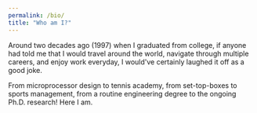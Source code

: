 ```yaml
---
permalink: /bio/
title: "Who am I?"
---
```


Around two decades ago (1997) when I graduated from college, if anyone had told me that I would travel around the world, navigate through multiple careers, and enjoy work everyday, I would've certainly laughed it off as a good joke.

From microprocessor design to tennis academy, from set-top-boxes to sports management, from a routine engineering degree to the ongoing Ph.D. research! Here I am.